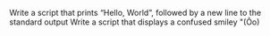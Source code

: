 Write a script that prints “Hello, World”, followed by a new line to the standard output
Write a script that displays a confused smiley "(Ôo)
